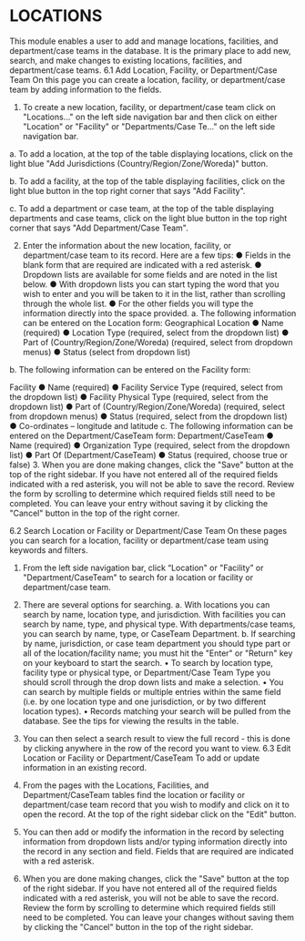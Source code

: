 # LOCATIONS
This module enables a user to add and manage locations, facilities, and department/case teams in the database. It is the primary place to add new, search, and make changes to existing locations, facilities, and department/case teams.
6.1	Add Location, Facility, or Department/Case Team
On this page you can create a location, facility, or department/case team by adding information to the fields.
1.	To create a new location, facility, or department/case team click on "Locations..." on the left side navigation bar and then click on either "Location" or "Facility" or "Departments/Case Te..." on the left side navigation bar.
 

a.	To add a location, at the top of the table displaying locations, click on the light blue "Add Jurisdictions (Country/Region/Zone/Woreda)" button.
 

b.	To add a facility, at the top of the table displaying facilities, click on the light blue button in the top right corner that says "Add Facility".
 
c.	To add a department or case team, at the top of the table displaying departments and case teams, click on the light blue button in the top right corner that says "Add Department/Case Team".
 
2.	Enter the information about the new location, facility, or department/case team to its record. Here are a few tips:
●	Fields in the blank form that are required are indicated with a red asterisk.
●	Dropdown lists are available for some fields and are noted in the list below.
●	With dropdown lists you can start typing the word that you wish to enter and you will be taken to it in the list, rather than scrolling through the whole list.
●	For the other fields you will type the information directly into the space provided.
a.	The following information can be entered on the Location form:
Geographical Location
●	Name (required)
●	Location Type (required, select from the dropdown list)
●	Part of (Country/Region/Zone/Woreda) (required, select from dropdown menus)
●	Status (select from dropdown list)

b.	The following information can be entered on the Facility form:

Facility
●	Name (required)
●	Facility Service Type (required, select from the dropdown list)
●	Facility Physical Type (required, select from the dropdown list)
●	Part of (Country/Region/Zone/Woreda) (required, select from dropdown menus)
●	Status (required, select from the dropdown list)
●	Co-ordinates – longitude and latitude
c.	The following information can be entered on the Department/CaseTeam form:
Department/CaseTeam
●	Name (required)
●	Organization Type (required, select from the dropdown list)
●	Part Of (Department/CaseTeam)
●	Status (required, choose true or false)
3.	When you are done making changes, click the "Save" button at the top of the right sidebar. If you have not entered all of the required fields indicated with a red asterisk, you will not be able to save the record. Review the form by scrolling to determine which required fields still need to be completed. You can leave your entry without saving it by clicking the "Cancel" button in the top of the right corner.

6.2	Search Location or Facility or Department/Case Team
On these pages you can search for a location, facility or department/case team using keywords and filters.
1.	From the left side navigation bar, click “Location" or "Facility” or "Department/CaseTeam" to search for a location or facility or department/case team.
2.	There are several options for searching.
a.	With locations you can search by name, location type, and jurisdiction. With facilities you can search by name, type, and physical type. With departments/case teams, you can search by name, type, or CaseTeam Department.
b.	If searching by name, jurisdiction, or case team department you should type part or all of the location/facility name; you must hit the "Enter" or "Return" key on your keyboard to start the search.
•	To search by location type, facility type or physical type, or Department/Case Team Type you should scroll through the drop down lists and make a selection.
•	You can search by multiple fields or multiple entries within the same field (i.e. by one location type and one jurisdiction, or by two different location types).
•	Records matching your search will be pulled from the database. See the tips for viewing the results in the table.
3.	You can then select a search result to view the full record - this is done by clicking anywhere in the row of the record you want to view.
6.3	Edit Location or Facility or Department/CaseTeam
To add or update information in an existing record.
1.	From the pages with the Locations, Facilities, and Department/CaseTeam tables find the location or facility or department/case team record that you wish to modify and click on it to open the record. At the top of the right sidebar click on the "Edit" button.

2.	You can then add or modify the information in the record by selecting information from dropdown lists and/or typing information directly into the record in any section and field. Fields that are required are indicated with a red asterisk.
3.	When you are done making changes, click the "Save" button at the top of the right sidebar. If you have not entered all of the required fields indicated with a red asterisk, you will not be able to save the record. Review the form by scrolling to determine which required fields still need to be completed. You can leave your changes without saving them by clicking the "Cancel" button in the top of the right sidebar.


 
